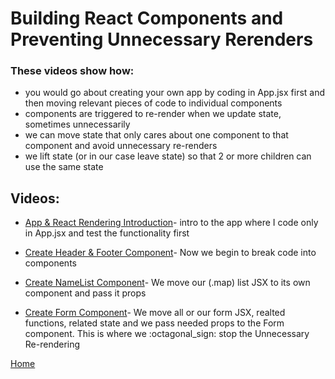 # Building React Components and Preventing Unnecessary Rerenders

### These videos show how:

- you would go about creating your own app by coding in App.jsx first and then moving relevant pieces of code to individual components
- components are triggered to re-render when we update state, sometimes unnecessarily
- we can move state that only cares about one component to that component and avoid unnecessary re-renders
- we lift state (or in our case leave state) so that 2 or more children can use the same state

## Videos:

- [App & React Rendering Introduction](https://drive.google.com/file/d/1ezBRVcCeDtTAd7ac2ITmNdaEfpzxjrzk/view?usp=sharing)- intro to the app where I code only in App.jsx and test the functionality first

- [Create Header & Footer Component](https://drive.google.com/file/d/1ihot-oPCQtEm0gCNRF3P8WkMHwkgrbGa/view?usp=sharing)- Now we begin to break code into components

- [Create NameList Component](https://drive.google.com/file/d/103tqw1AXpDVWWvTjWcGcOlo4QdKVhJT5/view?usp=sharing)- We move our (.map) list JSX to its own component and pass it props

- [Create Form Component](https://drive.google.com/file/d/1vDFebTSf49-papRbWZB9bm623ksrB-fE/view?usp=sharing)- We move all or our form JSX, realted functions, related state and we pass needed props to the Form component. This is where we :octagonal_sign: stop the Unnecessary Re-rendering

[Home][def]

[def]: README.md
